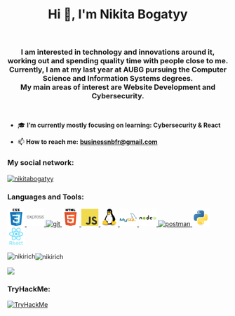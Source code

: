 <h1 align="center">Hi 👋, I'm Nikita Bogatyy</h1>
<br>
<h3 align="center">I am interested in technology and innovations around it, working out and spending quality time with people close to me.<br>
Currently, I am at my last year at AUBG pursuing the Computer Science and Information Systems degrees.<br>
My main areas of interest are Website Development and Cybersecurity.
</h3>
<br>

- 🎓 **I’m currently mostly focusing on learning: Cybersecurity & React**

- 📫 **How to reach me:** **businessnbfr@gmail.com**
<p align="left">
<h3>My social network:</h3><a href="https://linkedin.com/in/nikitabogatyy" target="blank">
<img align="center" src="https://raw.githubusercontent.com/rahuldkjain/github-profile-readme-generator/master/src/images/icons/Social/linked-in-alt.svg" alt="nikitabogatyy" height="30" width="40" /></a>
</p>


<h3 align="left">Languages and Tools:</h3>
<p align="left"> <a href="https://www.w3schools.com/css/" target="_blank" rel="noreferrer"> <img src="https://raw.githubusercontent.com/devicons/devicon/master/icons/css3/css3-original-wordmark.svg" alt="css3" width="40" height="40"/> </a> <a href="https://expressjs.com" target="_blank" rel="noreferrer"> <img src="https://raw.githubusercontent.com/devicons/devicon/master/icons/express/express-original-wordmark.svg" alt="express" width="40" height="40"/> </a> <a href="https://git-scm.com/" target="_blank" rel="noreferrer"> <img src="https://www.vectorlogo.zone/logos/git-scm/git-scm-icon.svg" alt="git" width="40" height="40"/> </a> <a href="https://www.w3.org/html/" target="_blank" rel="noreferrer"> <img src="https://raw.githubusercontent.com/devicons/devicon/master/icons/html5/html5-original-wordmark.svg" alt="html5" width="40" height="40"/> </a> <a href="https://developer.mozilla.org/en-US/docs/Web/JavaScript" target="_blank" rel="noreferrer"> <img src="https://raw.githubusercontent.com/devicons/devicon/master/icons/javascript/javascript-original.svg" alt="javascript" width="40" height="40"/> </a> <a href="https://www.linux.org/" target="_blank" rel="noreferrer"> <img src="https://raw.githubusercontent.com/devicons/devicon/master/icons/linux/linux-original.svg" alt="linux" width="40" height="40"/> </a> <a href="https://www.mysql.com/" target="_blank" rel="noreferrer"> <img src="https://raw.githubusercontent.com/devicons/devicon/master/icons/mysql/mysql-original-wordmark.svg" alt="mysql" width="40" height="40"/> </a> <a href="https://nodejs.org" target="_blank" rel="noreferrer"> <img src="https://raw.githubusercontent.com/devicons/devicon/master/icons/nodejs/nodejs-original-wordmark.svg" alt="nodejs" width="40" height="40"/> </a> <a href="https://postman.com" target="_blank" rel="noreferrer"> <img src="https://www.vectorlogo.zone/logos/getpostman/getpostman-icon.svg" alt="postman" width="40" height="40"/> </a> <a href="https://www.python.org" target="_blank" rel="noreferrer"> <img src="https://raw.githubusercontent.com/devicons/devicon/master/icons/python/python-original.svg" alt="python" width="40" height="40"/> </a> <a href="https://reactjs.org/" target="_blank" rel="noreferrer"> <img src="https://raw.githubusercontent.com/devicons/devicon/master/icons/react/react-original-wordmark.svg" alt="react" width="40" height="40"/> </a> </p>

<p><img align="left" src="https://github-readme-stats-vlr5-nikirich.vercel.app/api/top-langs?username=nikirich&theme=blue-green&show_icons=true&locale=en&layout=compact" alt="nikirich" /></p>

<p><img align="center" src="https://github-readme-stats-vlr5-nikirich.vercel.app/api?username=nikirich&theme=blue-green&include_all_commits=true&show_icons=true&locale=en" alt="nikirich" /></p>

<p><img align="center" src="https://streak-stats.demolab.com?user=nikirich&theme=soft-green&border_radius=5&card_width=500" /></p>

<h3 align="left">TryHackMe:</h3>


<a href="https://tryhackme.com/p/NikiRich" target="_blank"><img src="https://github.com/NikiRich/nikirich/assets/114956766/100f304c-1c00-4c3b-a0f6-3fc9b723560f" alt="TryHackMe"></a>
